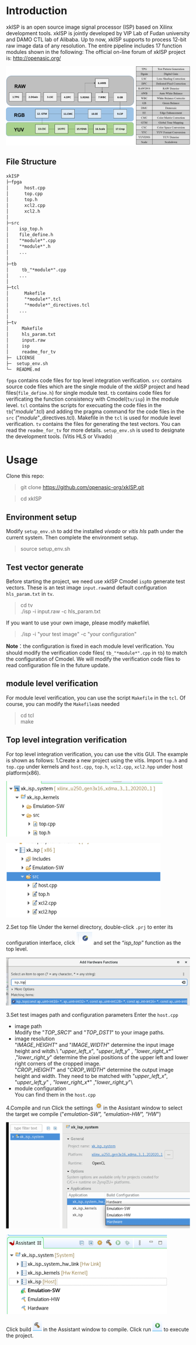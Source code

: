 # Introduction
xkISP is an open source image signal processor (ISP) based on Xilinx development tools. 
xkISP is jointly developed by VIP Lab of Fudan university and DAMO CTL lab of Alibaba.
Up to now, xkISP supports to process 12-bit raw image data of any resolution. The entire pipeline includes 17 function modules  shown in the following:
The official on-line forum of xkISP project is: http://openasic.org/

![输入图片说明](imgs/pipeline.png)

##  File Structure

```
xkISP
├─fpga
│      host.cpp
│      top.cpp
│      top.h
│      xcl2.cpp
│      xcl2.h
│     
├─src
│    isp_top.h
│    file_define.h
│    "*module*".cpp
│    "*module*".h
│    ...
│   
├─tb
│     tb_"*module*".cpp
│    ...
│   
├─tcl
│      Makefile
│      "*module*".tcl
│      "*module*"_directives.tcl
│    ...
│   
├─tv
│     Makefile
│     hls_param.txt
│     input.raw
│     isp
│     readme_for_tv
├─  LICENSE
├─  setup_env.sh
└─  README.md
```


  `fpga` contains code files for top level integration verification.
  `src` contains source code files which are the single module of the xkISP project and head files(`file_define.h`) for single module test.
  `tb` contains  code files for verificating the function consistency with  Cmodel(`tv/isp`)  in the module level.
  `tcl` contains  the scripts for  execuating the code files in the `tb`("*module*".tcl) and adding the pragma command for the  code files in the `src` ("*module*"_directives.tcl). Makefile in the  `tcl`  is used for module level verification.
  `tv` contains  the files for generating the test vectors. You can read the `readme_for_tv` for more details.
`setup_env.sh`  is used to designate the development tools. (Vitis HLS or Vivado)
# Usage
Clone this repo:
> git clone https://github.com/openasic-org/xkISP.git

> cd xkISP

##  Environment setup
Modify `setup_env.sh` to add the installed *vivado* or *vitis hls* path under the current system. Then complete the environment setup.
> source setup_env.sh

##  Test vector generate
Before starting the project, we need use xkISP Cmodel `isp`to generate test vectors. These is an test image `input.raw`and default configuration  `hls_param.txt`  in `tv`.
> cd tv\
> ./isp -i input.raw -c hls_param.txt

If you want to use your own image, please modify makefile\
> ./isp -i "your test image" -c "your configuration"

**Note**：the configuration is fixed in each module level verification. You should modify the verification code files( `tb_"*module*".cpp` in `tb`) to match the configuration of Cmodel. We will modify the  verification code files to read configuration file in the future update.

## module level verification
For module level  verification, you can use the script `Makefile` in the  `tcl`. Of course, you can modify the `Makefile`as needed
> cd tcl\
> make

## Top level integration verification
For top level integration verification, you can use the vitis GUI. The example is shown as follows:
1.Create a new project using the vitis. 
Import `top.h` and `top.cpp` under kernels and  `host.cpp`, `top.h`, `xcl2.cpp`, `xcl2.hpp` under host platform(x86).

![输入图片说明](imgs/1.png)

![输入图片说明](imgs/2.png)

2.Set top file
Under the kernel directory, double-click `.prj` to enter its configuration interface, click ![输入图片说明](imgs/3.png) and set the “*isp_top*” function as the top level.

![输入图片说明](imgs/5.png)

3.Set test images path and configuration parameters
Enter the `host.cpp`
 - image path\
   Modify the  "*TOP_SRC1*" and "*TOP_DST1*" to your image paths. 
 - image resolution\
   "*IMAGE_HEIGHT*" and "*IMAGE_WIDTH*" determine the input image height and witdh.\ 
   "*upper_left_x*", "*upper_left_y*" , *"lower_right_x**" ,"*lower_right_y*"   determine the pixel positions of the upper left and lower right corners of the cropped image.\
   "*CROP_HEIGHT*" and "*CROP_WIDTH*" determine the output image height and width. They need to be matched with  "*upper_left_x*", "*upper_left_y*" , *"lower_right_x**" ,"*lower_right_y*"\
 - module configuration\
   You can find them in the  `host.cpp` 

4.Compile and run
Click the settings ![输入图片说明](imgs/6.png) in the Assistant window to select the target we compile ("*emulation-SW", "emulation-HW", "HW*")

![输入图片说明](imgs/10.png)

![输入图片说明](imgs/9.png)

Click build ![输入图片说明](imgs/7.png) in the Assistant window to compile. Click run ![输入图片说明](imgs/8.png) to execute the project.

 

